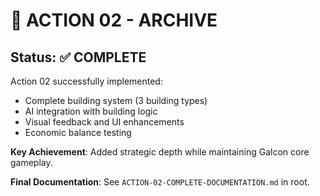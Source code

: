 # 📁 ACTION 02 - ARCHIVE

## Status: ✅ COMPLETE

Action 02 successfully implemented:
- Complete building system (3 building types)
- AI integration with building logic
- Visual feedback and UI enhancements
- Economic balance testing

**Key Achievement**: Added strategic depth while maintaining Galcon core gameplay.

**Final Documentation**: See `ACTION-02-COMPLETE-DOCUMENTATION.md` in root.
